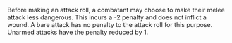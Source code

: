 Before making an attack roll, a combatant may choose to make their melee attack less dangerous. This incurs a -2 penalty and does not inflict a wound. A bare attack has no penalty to the attack roll for this purpose. Unarmed attacks have the penalty reduced by 1.
